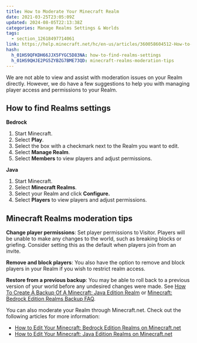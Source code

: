 ```yaml
---
title: How to Moderate Your Minecraft Realm
date: 2021-03-25T23:05:09Z
updated: 2024-08-05T22:13:38Z
categories: Manage Realms Settings & Worlds
tags:
  - section_12618497714061
link: https://help.minecraft.net/hc/en-us/articles/360058604512-How-to-Moderate-Your-Minecraft-Realm
hash:
  h_01HS9QFKDH66JJX5FYGC5D83NA: how-to-find-realms-settings
  h_01HS9QHJE2PG5ZYBZG7BME73QD: minecraft-realms-moderation-tips
---
```


We are not able to view and assist with moderation issues on your Realm directly. However, we do have a few suggestions to help you with managing player access and permissions to your Realm.

## How to find Realms settings

**Bedrock**

1.  Start Minecraft.
2.  Select **Play**.
3.  Select the box with a checkmark next to the Realm you want to edit.
4.  Select **Manage Realm**.
5.  Select **Members** to view players and adjust permissions.

**Java**

1.  Start Minecraft.
2.  Select **Minecraft Realms**.
3.  Select your Realm and click **Configure.**
4.  Select **Players** to view players and adjust permissions.

## Minecraft Realms moderation tips

**Change player permissions**: Set player permissions to Visitor. Players will be unable to make any changes to the world, such as breaking blocks or griefing. Consider setting this as the default when players join from an invite.  

**Remove and block players**: You also have the option to remove and block players in your Realm if you wish to restrict realm access.

**Restore from a previous backup**: You may be able to roll back to a previous version of your world before any undesired changes were made. See [How To Create A Backup Of A Minecraft: Java Edition Realm](../Troubleshoot-Minecraft-Realms/How-to-Find-and-Restore-a-Backup-of-a-Minecraft-Java-Edition-Realm.md) or [Minecraft: Bedrock Edition Realms Backup FAQ](../Troubleshoot-Minecraft-Realms/How-to-Find-and-Restore-a-Backup-of-a-Minecraft-Bedrock-Edition-Realm.md).

You can also moderate your Realm through Minecraft.net. Check out the following articles for more information:

- [How to Edit Your Minecraft: Bedrock Edition Realms on Minecraft.net](./How-to-Edit-Your-Realms-on-Minecraft-net.md)
- [How to Edit Your Minecraft: Java Edition Realms on Minecraft.net](https://help.minecraft.net/hc/en-us/articles/15938089626253-How-to-Edit-Your-Minecraft-Java-Edition-Realms-on-Minecraft-net)

